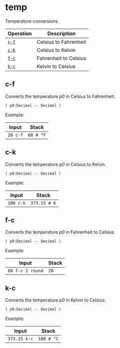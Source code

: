 <!-- Document generated by "gen-doc"; DO NOT EDIT -->
# temp

Temperature conversions

| Operation | Description
|--------|---------------
| [`c-f`](#c-f) | Celsius to Fahrenheit
| [`c-k`](#c-k) | Celsius to Kelvin
| [`f-c`](#f-c) | Fahrenheit to Celsius
| [`k-c`](#k-c) | Kelvin to Celsius


## c-f

Converts the temperature *p0* in Celsius to Fahrenheit.

```
( p0:Decimal -- Decimal )
```

Example:

<!-- test: c-f -->

| Input    | Stack
|----------|---------------
| `20 c-f` | `68 # °F`

## c-k

Converts the temperature *p0* in Celsius to Kelvin.

```
( p0:Decimal -- Decimal )
```

Example:

<!-- test: c-k -->

| Input     | Stack
|-----------|---------------
| `100 c-k` | `373.15 # K`

## f-c

Converts the temperature *p0* in Fahrenheit to Celsius.

```
( p0:Decimal -- Decimal )
```

Example:

<!-- test: f-c -->

| Input            | Stack
|------------------|---------------
| `68 f-c 2 round` | `20`

## k-c

Converts the temperature *p0* in Kelvin to Celsius.

```
( p0:Decimal -- Decimal )
```

Example:

<!-- test: k-c -->

| Input        | Stack
|--------------|---------------
| `373.15 k-c` | `100 # °C`
